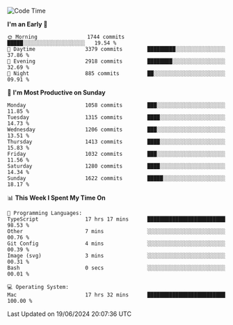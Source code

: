<!--START_SECTION:waka-->
![Code Time](http://img.shields.io/badge/Code%20Time-4%2C082%20hrs%2026%20mins-blue)

**I'm an Early 🐤** 

```text
🌞 Morning                1744 commits        █████░░░░░░░░░░░░░░░░░░░░   19.54 % 
🌆 Daytime                3379 commits        █████████░░░░░░░░░░░░░░░░   37.86 % 
🌃 Evening                2918 commits        ████████░░░░░░░░░░░░░░░░░   32.69 % 
🌙 Night                  885 commits         ██░░░░░░░░░░░░░░░░░░░░░░░   09.91 % 
```
📅 **I'm Most Productive on Sunday** 

```text
Monday                   1058 commits        ███░░░░░░░░░░░░░░░░░░░░░░   11.85 % 
Tuesday                  1315 commits        ████░░░░░░░░░░░░░░░░░░░░░   14.73 % 
Wednesday                1206 commits        ███░░░░░░░░░░░░░░░░░░░░░░   13.51 % 
Thursday                 1413 commits        ████░░░░░░░░░░░░░░░░░░░░░   15.83 % 
Friday                   1032 commits        ███░░░░░░░░░░░░░░░░░░░░░░   11.56 % 
Saturday                 1280 commits        ████░░░░░░░░░░░░░░░░░░░░░   14.34 % 
Sunday                   1622 commits        █████░░░░░░░░░░░░░░░░░░░░   18.17 % 
```


📊 **This Week I Spent My Time On** 

```text
💬 Programming Languages: 
TypeScript               17 hrs 17 mins      █████████████████████████   98.53 % 
Other                    7 mins              ░░░░░░░░░░░░░░░░░░░░░░░░░   00.76 % 
Git Config               4 mins              ░░░░░░░░░░░░░░░░░░░░░░░░░   00.39 % 
Image (svg)              3 mins              ░░░░░░░░░░░░░░░░░░░░░░░░░   00.31 % 
Bash                     0 secs              ░░░░░░░░░░░░░░░░░░░░░░░░░   00.01 % 

💻 Operating System: 
Mac                      17 hrs 32 mins      █████████████████████████   100.00 % 
```


 Last Updated on 19/06/2024 20:07:36 UTC
<!--END_SECTION:waka-->
